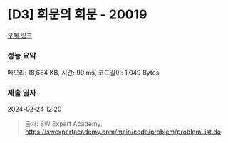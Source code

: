 # [D3] 회문의 회문 - 20019 

[문제 링크](https://swexpertacademy.com/main/code/problem/problemDetail.do?contestProbId=AY2hjCWKbykDFATh) 

### 성능 요약

메모리: 18,684 KB, 시간: 99 ms, 코드길이: 1,049 Bytes

### 제출 일자

2024-02-24 12:20



> 출처: SW Expert Academy, https://swexpertacademy.com/main/code/problem/problemList.do